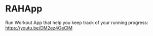 # RAHApp


Run Workout App that help you keep track of your running progress:
https://youtu.be/DM2ez4OeCIM
